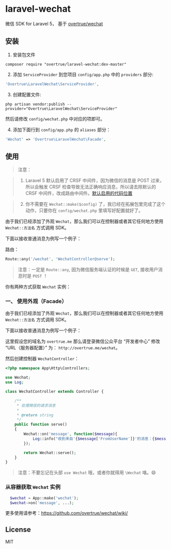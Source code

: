 # laravel-wechat

微信 SDK for Laravel 5， 基于 [overtrue/wechat](https://github.com/overtrue/wechat)

## 安装

1. 安装包文件
  ```shell
  composer require "overtrue/laravel-wechat:dev-master"
  ```

2. 添加 `ServiceProvider` 到您项目 `config/app.php` 中的 `providers` 部分:

  ```php
  'Overtrue\LaravelWechat\ServiceProvider',
  ```

3. 创建配置文件:

  ```shell
  php artisan vendor:publish --provider="Overtrue\LaravelWechat\ServiceProvider"
  ```

  然后请修改 `config/wechat.php` 中对应的项即可。

4. 添加下面行到 `config/app.php` 的 `aliases` 部分：

  ```php
  'Wechat' => 'Overtrue\LaravelWechat\Facade',
  ```

## 使用

> 注意：

> 1. Laravel 5 默认启用了 CRSF 中间件，因为微信的消息是 POST 过来，所以会触发 CRSF 检查导致无法正确响应消息，所以请去除默认的 CRSF 中间件，改成路由中间件。[默认启用的代码位置](https://github.com/laravel/laravel/blob/master/app/Http/Kernel.php#L18)

> 2. 你不需要在 `Wechat::make($config)` 了，我已经在拓展包里完成了这个动作，只要你在 `config/wechat.php` 里填写好配置就好了。

由于我们已经添加了外观 `Wechat`，那么我们可以在控制器或者其它任何地方使用 `Wechat::方法名` 方式调用 SDK。

下面以接收普通消息为例写一个例子：

路由：

```php
Route::any('/wechat', 'WechatController@serve');
```

> 注意：一定是 `Route::any`, 因为微信服务端认证的时候是 `GET`, 接收用户消息时是 `POST` ！

你有两种方式获取 `Wechat` 实例：

### 一、 使用外观（Facade）

由于我们已经添加了外观 `Wechat`，那么我们可以在控制器或者其它任何地方使用 `Wechat::方法名` 方式调用 SDK。

下面以接收普通消息为例写一个例子：

这里假设您的域名为 `overtrue.me` 那么请登录微信公众平台 “开发者中心” 修改 “URL（服务器配置）” 为： `http://overtrue.me/wechat`。

然后创建控制器 `WechatController`：

```php
<?php namespace App\Http\Controllers;

use Wechat;
use Log;

class WechatController extends Controller {

    /**
     * 处理微信的请求消息
     *
     * @return string
     */
    public function serve()
    {
        Wechat::on('message', function($message){
            Log::info("收到来自'{$message['FromUserName']}'的消息：{$message['Content']}");
        });

        return Wechat::serve();
    }
}
```

> 注意：不要忘记在头部 `use Wechat` 哦，或者你就得用 `\Wechat` 咯。:smile:

### 从容器获取 `Wechat` 实例

```php
  $wechat = App::make('wechat');
  $wechat->on('message', ...);
```

更多使用请参考：https://github.com/overtrue/wechat/wiki/

## License

MIT
